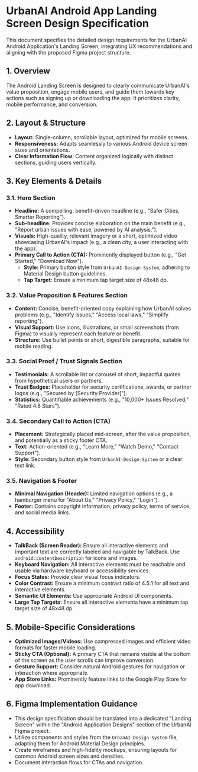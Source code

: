 # UrbanAI Android App Landing Screen Design Specification

This document specifies the detailed design requirements for the UrbanAI Android Application's Landing Screen, integrating UX recommendations and aligning with the proposed Figma project structure.

## 1. Overview

The Android Landing Screen is designed to clearly communicate UrbanAI's value proposition, engage mobile users, and guide them towards key actions such as signing up or downloading the app. It prioritizes clarity, mobile performance, and conversion.

## 2. Layout & Structure

*   **Layout:** Single-column, scrollable layout, optimized for mobile screens.
*   **Responsiveness:** Adapts seamlessly to various Android device screen sizes and orientations.
*   **Clear Information Flow:** Content organized logically with distinct sections, guiding users vertically.

## 3. Key Elements & Details

### 3.1. Hero Section

*   **Headline:** A compelling, benefit-driven headline (e.g., "Safer Cities, Smarter Reporting").
*   **Sub-headline:** Provides concise elaboration on the main benefit (e.g., "Report urban issues with ease, powered by AI analysis.").
*   **Visuals:** High-quality, relevant imagery or a short, optimized video showcasing UrbanAI's impact (e.g., a clean city, a user interacting with the app).
*   **Primary Call to Action (CTA):** Prominently displayed button (e.g., "Get Started," "Download Now").
    *   **Style:** Primary button style from `UrbanAI-Design-System`, adhering to Material Design button guidelines.
    *   **Tap Target:** Ensure a minimum tap target size of 48x48 dp.

### 3.2. Value Proposition & Features Section

*   **Content:** Concise, benefit-oriented copy explaining how UrbanAI solves problems (e.g., "Identify issues," "Access local laws," "Simplify reporting").
*   **Visual Support:** Use icons, illustrations, or small screenshots (from Figma) to visually represent each feature or benefit.
*   **Structure:** Use bullet points or short, digestible paragraphs, suitable for mobile reading.

### 3.3. Social Proof / Trust Signals Section

*   **Testimonials:** A scrollable list or carousel of short, impactful quotes from hypothetical users or partners.
*   **Trust Badges:** Placeholder for security certifications, awards, or partner logos (e.g., "Secured by [Security Provider]").
*   **Statistics:** Quantifiable achievements (e.g., "10,000+ Issues Resolved," "Rated 4.8 Stars").

### 3.4. Secondary Call to Action (CTA)

*   **Placement:** Strategically placed mid-screen, after the value proposition, and potentially as a sticky footer CTA.
*   **Text:** Action-oriented (e.g., "Learn More," "Watch Demo," "Contact Support").
*   **Style:** Secondary button style from `UrbanAI-Design-System` or a clear text link.

### 3.5. Navigation & Footer

*   **Minimal Navigation (Header):** Limited navigation options (e.g., a hamburger menu for "About Us," "Privacy Policy," "Login").
*   **Footer:** Contains copyright information, privacy policy, terms of service, and social media links.

## 4. Accessibility

*   **TalkBack (Screen Reader):** Ensure all interactive elements and important text are correctly labeled and navigable by TalkBack. Use `android:contentDescription` for icons and images.
*   **Keyboard Navigation:** All interactive elements must be reachable and usable via hardware keyboard or accessibility services.
*   **Focus States:** Provide clear visual focus indicators.
*   **Color Contrast:** Ensure a minimum contrast ratio of 4.5:1 for all text and interactive elements.
*   **Semantic UI Elements:** Use appropriate Android UI components.
*   **Large Tap Targets:** Ensure all interactive elements have a minimum tap target size of 48x48 dp.

## 5. Mobile-Specific Considerations

*   **Optimized Images/Videos:** Use compressed images and efficient video formats for faster mobile loading.
*   **Sticky CTA (Optional):** A primary CTA that remains visible at the bottom of the screen as the user scrolls can improve conversion.
*   **Gesture Support:** Consider natural Android gestures for navigation or interaction where appropriate.
*   **App Store Links:** Prominently feature links to the Google Play Store for app download.

## 6. Figma Implementation Guidance

*   This design specification should be translated into a dedicated "Landing Screen" within the "Android Application Designs" section of the UrbanAI Figma project.
*   Utilize components and styles from the `UrbanAI-Design-System` file, adapting them for Android Material Design principles.
*   Create wireframes and high-fidelity mockups, ensuring layouts for common Android screen sizes and densities.
*   Document interaction flows for CTAs and navigation.
